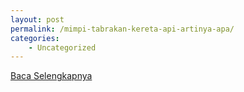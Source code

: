 ```yaml
---
layout: post
permalink: /mimpi-tabrakan-kereta-api-artinya-apa/
categories:
    - Uncategorized
---
```


[Baca Selengkapnya](/03)